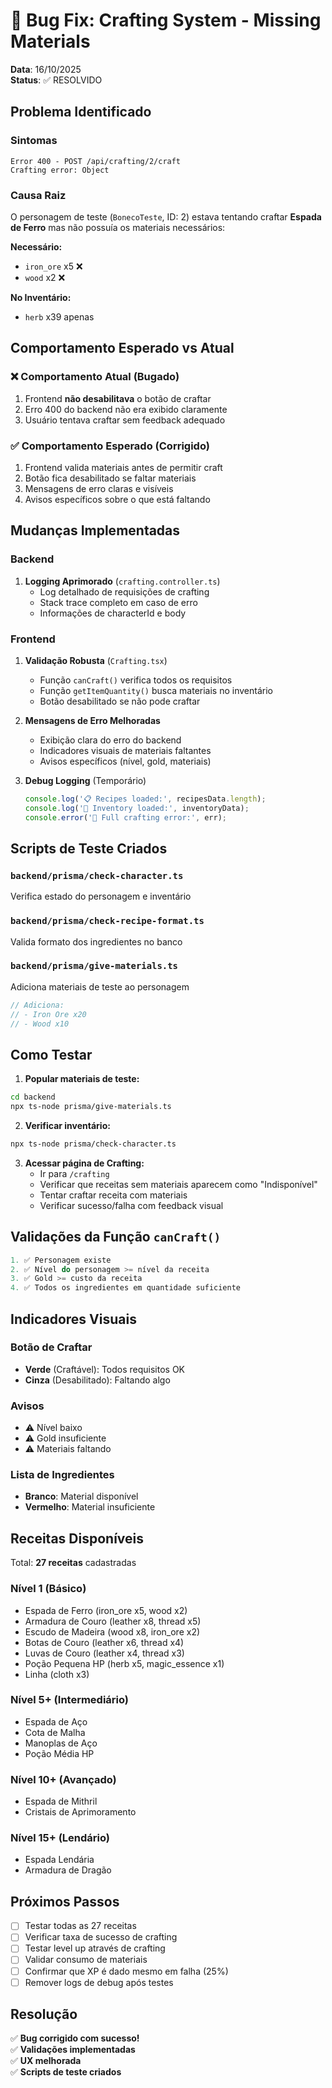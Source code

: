 # 🐛 Bug Fix: Crafting System - Missing Materials

**Data**: 16/10/2025  
**Status**: ✅ RESOLVIDO

## Problema Identificado

### Sintomas
```
Error 400 - POST /api/crafting/2/craft
Crafting error: Object
```

### Causa Raiz
O personagem de teste (`BonecoTeste`, ID: 2) estava tentando craftar **Espada de Ferro** mas não possuía os materiais necessários:

**Necessário:**
- `iron_ore` x5 ❌
- `wood` x2 ❌

**No Inventário:**
- `herb` x39 apenas

## Comportamento Esperado vs Atual

### ❌ Comportamento Atual (Bugado)
1. Frontend **não desabilitava** o botão de craftar
2. Erro 400 do backend não era exibido claramente
3. Usuário tentava craftar sem feedback adequado

### ✅ Comportamento Esperado (Corrigido)
1. Frontend valida materiais antes de permitir craft
2. Botão fica desabilitado se faltar materiais
3. Mensagens de erro claras e visíveis
4. Avisos específicos sobre o que está faltando

## Mudanças Implementadas

### Backend
1. **Logging Aprimorado** (`crafting.controller.ts`)
   - Log detalhado de requisições de crafting
   - Stack trace completo em caso de erro
   - Informações de characterId e body

### Frontend
1. **Validação Robusta** (`Crafting.tsx`)
   - Função `canCraft()` verifica todos os requisitos
   - Função `getItemQuantity()` busca materiais no inventário
   - Botão desabilitado se não pode craftar

2. **Mensagens de Erro Melhoradas**
   - Exibição clara do erro do backend
   - Indicadores visuais de materiais faltantes
   - Avisos específicos (nível, gold, materiais)

3. **Debug Logging** (Temporário)
   ```typescript
   console.log('📋 Recipes loaded:', recipesData.length);
   console.log('🎒 Inventory loaded:', inventoryData);
   console.error('🔴 Full crafting error:', err);
   ```

## Scripts de Teste Criados

### `backend/prisma/check-character.ts`
Verifica estado do personagem e inventário

### `backend/prisma/check-recipe-format.ts`
Valida formato dos ingredientes no banco

### `backend/prisma/give-materials.ts`
Adiciona materiais de teste ao personagem
```typescript
// Adiciona:
// - Iron Ore x20
// - Wood x10
```

## Como Testar

1. **Popular materiais de teste:**
```bash
cd backend
npx ts-node prisma/give-materials.ts
```

2. **Verificar inventário:**
```bash
npx ts-node prisma/check-character.ts
```

3. **Acessar página de Crafting:**
   - Ir para `/crafting`
   - Verificar que receitas sem materiais aparecem como "Indisponível"
   - Tentar craftar receita com materiais
   - Verificar sucesso/falha com feedback visual

## Validações da Função `canCraft()`

```typescript
1. ✅ Personagem existe
2. ✅ Nível do personagem >= nível da receita
3. ✅ Gold >= custo da receita
4. ✅ Todos os ingredientes em quantidade suficiente
```

## Indicadores Visuais

### Botão de Craftar
- **Verde** (Craftável): Todos requisitos OK
- **Cinza** (Desabilitado): Faltando algo

### Avisos
- ⚠️ Nível baixo
- ⚠️ Gold insuficiente
- ⚠️ Materiais faltando

### Lista de Ingredientes
- **Branco**: Material disponível
- **Vermelho**: Material insuficiente

## Receitas Disponíveis

Total: **27 receitas** cadastradas

### Nível 1 (Básico)
- Espada de Ferro (iron_ore x5, wood x2)
- Armadura de Couro (leather x8, thread x5)
- Escudo de Madeira (wood x8, iron_ore x2)
- Botas de Couro (leather x6, thread x4)
- Luvas de Couro (leather x4, thread x3)
- Poção Pequena HP (herb x5, magic_essence x1)
- Linha (cloth x3)

### Nível 5+ (Intermediário)
- Espada de Aço
- Cota de Malha
- Manoplas de Aço
- Poção Média HP

### Nível 10+ (Avançado)
- Espada de Mithril
- Cristais de Aprimoramento

### Nível 15+ (Lendário)
- Espada Lendária
- Armadura de Dragão

## Próximos Passos

- [ ] Testar todas as 27 receitas
- [ ] Verificar taxa de sucesso de crafting
- [ ] Testar level up através de crafting
- [ ] Validar consumo de materiais
- [ ] Confirmar que XP é dado mesmo em falha (25%)
- [ ] Remover logs de debug após testes

## Resolução

✅ **Bug corrigido com sucesso!**  
✅ **Validações implementadas**  
✅ **UX melhorada**  
✅ **Scripts de teste criados**

